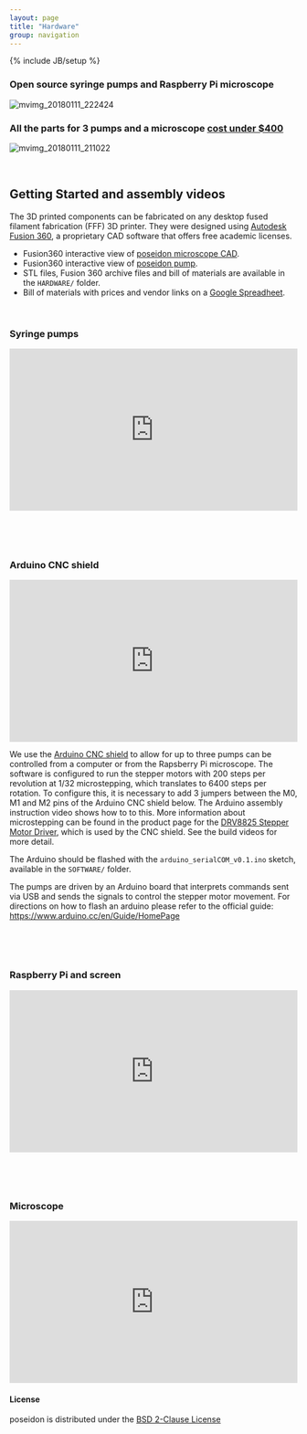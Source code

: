```yaml
---
layout: page
title: "Hardware"
group: navigation
---
```


{% include JB/setup %}
### Open source syringe pumps and Raspberry Pi microscope
![mvimg_20180111_222424](https://user-images.githubusercontent.com/12504176/34991157-69e99c68-fa7d-11e7-8a77-660660820391.jpg)

### All the parts for 3 pumps and a microscope [cost under $400](https://docs.google.com/spreadsheets/d/e/2PACX-1vSY0apQMOMEC040cuPamMla8yvhqwZEs39H3IEm0rRVuf6EW1HUUKMYhD6gZyLmJnDAxj-zRwVM9L6G/pubhtml)
![mvimg_20180111_211022](https://user-images.githubusercontent.com/12504176/34991323-0a6b41aa-fa7e-11e7-8e57-fbb78b54cc67.jpg)


&nbsp;


## Getting Started and assembly videos

The 3D printed components can be fabricated on any desktop fused filament fabrication (FFF) 3D printer. They were designed using [Autodesk Fusion 360](http://autodesk.com/fusion360), a proprietary CAD software that offers free academic licenses.

- Fusion360 interactive view of [poseidon microscope CAD](http://a360.co/2krZoEk).
- Fusion360 interactive view of [poseidon pump](https://a360.co/2Ph19kC).
- STL files, Fusion 360 archive files and bill of materials are available in the `HARDWARE/` folder.
- Bill of materials with prices and vendor links on a [Google Spreadheet](https://docs.google.com/spreadsheets/d/e/2PACX-1vSvQ-_a3mc86q8SK5kn30WIgRPjqy6SA3FfCof95V2DZ1-tXybiHstTbmEUGz1TtDjSifnlR6G8LoQv/pubhtml).

&nbsp;

### Syringe pumps

<div style="position:relative;padding-top:56.25%;">
  <iframe src="https://www.youtube.com/embed/7YSiO6usR1M" frameborder="0" allowfullscreen
    style="position:absolute;top:0;left:0;width:100%;height:100%;"></iframe>
</div>

&nbsp;

&nbsp;

### Arduino CNC shield

<div style="position:relative;padding-top:56.25%;">
  <iframe src="https://www.youtube.com/embed/Xl02fsRCJ7U" frameborder="0" allowfullscreen
    style="position:absolute;top:0;left:0;width:100%;height:100%;"></iframe>
</div>

We use the [Arduino CNC shield](http://wiki.keyestudio.com/index.php/Ks0095_Arduino_CNC_Kit_/_CNC_Shield_V3.0_%2Bkeyestudio_Uno_R3%2B4pcs_a4988_Driver_/_GRBL_Compatible) to allow for up to three pumps can be controlled from a computer or from the Rapsberry Pi microscope.
The software is configured to run the stepper motors with 200 steps per revolution at 1/32 microstepping, which translates to 6400 steps per rotation. To configure this, it is necessary to add 3 jumpers between the M0, M1 and M2 pins of the Arduino CNC shield below. The Arduino assembly instruction video shows how to to this. More information about microstepping can be found in the product page for the [DRV8825 Stepper Motor Driver](https://www.pololu.com/product/2133), which is used by the CNC shield. See the build videos for more detail. 

The Arduino should be flashed with the `arduino_serialCOM_v0.1.ino` sketch, available in the `SOFTWARE/` folder.

The pumps are driven by an Arduino board that interprets commands sent via USB and sends the signals to control the stepper motor movement. For directions on how to flash an arduino please refer to the official guide: https://www.arduino.cc/en/Guide/HomePage

&nbsp;

&nbsp;

### Raspberry Pi and screen 

<div style="position:relative;padding-top:56.25%;">
  <iframe src="https://www.youtube.com/embed/g3pXNY8snOg" frameborder="0" allowfullscreen
    style="position:absolute;top:0;left:0;width:100%;height:100%;"></iframe>
</div>

&nbsp;

&nbsp;

### Microscope 

<div style="position:relative;padding-top:56.25%;">
  <iframe src="https://www.youtube.com/embed/Szg-vjukonA" frameborder="0" allowfullscreen
    style="position:absolute;top:0;left:0;width:100%;height:100%;"></iframe>
</div>
 
 

#### License

poseidon is distributed under the [BSD 2-Clause License](https://github.com/pachterlab/poseidon/blob/release/LICENSE)

